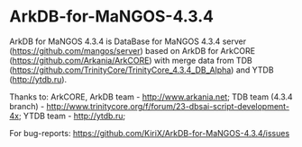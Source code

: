 ArkDB-for-MaNGOS-4.3.4
======================
ArkDB for MaNGOS 4.3.4 is DataBase for MaNGOS 4.3.4 server (https://github.com/mangos/server) based on ArkDB for ArkCORE (https://github.com/Arkania/ArkCORE) with merge data from TDB (https://github.com/TrinityCore/TrinityCore_4.3.4_DB_Alpha) and YTDB (http://ytdb.ru).

Thanks to:
ArkCORE, ArkDB team - http://www.arkania.net;
TDB team (4.3.4 branch) - http://www.trinitycore.org/f/forum/23-dbsai-script-development-4x;
YTDB team - http://ytdb.ru;

For bug-reports: https://github.com/KiriX/ArkDB-for-MaNGOS-4.3.4/issues